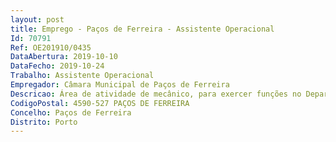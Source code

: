 ```yaml
--- 
layout: post
title: Emprego - Paços de Ferreira - Assistente Operacional
Id: 70791
Ref: OE201910/0435
DataAbertura: 2019-10-10
DataFecho: 2019-10-24
Trabalho: Assistente Operacional
Empregador: Câmara Municipal de Paços de Ferreira
Descricao: Área de atividade de mecânico, para exercer funções no Departamento de Administração Geral do Território  Exercício de funções de natureza executiva, de carater manual ou mecânico, enquadradas em diretivas gerais bem definidas e com graus de complexidade variáveis, nomeadamente  detetar avarias mecânicas, reparar, afinar, montar, desmontar os órgãos de viaturas ligeiras e pesadas, bem como outros equipamentos motorizados ou não  efetuar outros trabalhos de mecânica geral  afinar, ensaiar e conduzir em experiência as viaturas reparadas. Assegurar a utilização correta do equipamento de proteção individual e coletiva. Realizar outras tarefas diretamente relacionadas com a função.
CodigoPostal: 4590-527 PAÇOS DE FERREIRA
Concelho: Paços de Ferreira
Distrito: Porto
--- 
```

